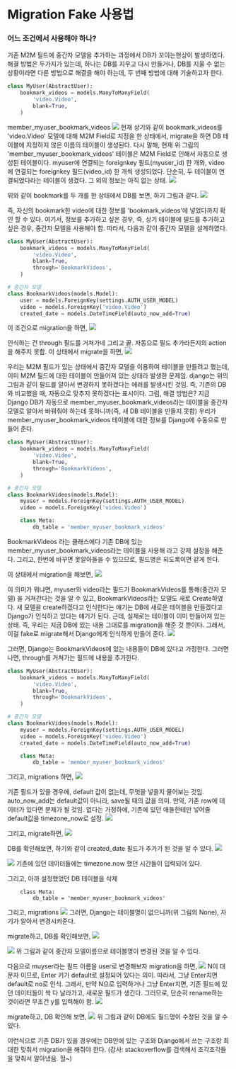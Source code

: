 # Migration Fake 사용법

### 어느 조건에서 사용해야 하나?
기존 M2M 필드에 중간자 모델을 추가하는 과정에서 DB가 꼬이는현상이 발생하였다. 해결 방법은 두가지가 있는데, 하나는 DB를 지우고 다시 만들거나, DB를 지울 수 없는 상황이라면 다른 방법으로 해결을 해야 하는데, 두 번째 방법에 대해 기술하고자 한다.

```python
class MyUser(AbstractUser):
    bookmark_videos = models.ManyToManyField(
        'video.Video',
        blank=True,
    )
```
member_myuser_bookmark_videos
![](imgs/migration-mismatch-1.png)
현재 상기와 같이 bookmark_videos를 'video.Video' 모델에 대해 M2M Field로 지정을 한 상태에서, migrate을 하면 DB 테이블에 지정하지 않은 이름의 테이블이 생성된다.
다시 말해, 현재 위 그림의 'member_myuser_bookmark_videos' 테이블은 M2M Field로 인해서 자동으로 생성된 테이블이다.
myuser에 연결되는 foreignkey 필드(myuser_id) 한 개와, video에 연결되는 foreignkey 필드(video_id) 한 개씩 생성되었다.
단순히, 두 테이블이 연결되었다라는 테이블이 생겼다. 그 외의 정보는 아직 없는 상태.
![](imgs/bookmark.png)

위와 같이 bookmark를 두 개를 한 상태에서 DB를 보면, 하기 그림과 같다.
![](imgs/bookmark-db.png)

즉, 자신의 bookmark한 video에 대한 정보를 'bookmark_videos'에 넣었다까지 확인 할 수 있다.
여기서, 정보를 추가하고 싶은 경우, 
즉, 상기 테이블에 필드를 추가하고 싶은 경우, 중간자 모델을 사용해야 함.
따라서, 다음과 같이 중간자 모델을 설계하였다.
```python
class MyUser(AbstractUser):
    bookmark_videos = models.ManyToManyField(
        'video.Video',
        blank=True,
        through='BookmarkVideos',
    )

# 중간자 모델
class BookmarkVideos(models.Model):
    user = models.ForeignKey(settings.AUTH_USER_MODEL)
    video = models.ForeignKey('video.Video')
    created_date = models.DateTimeField(auto_now_add=True)
```
이 조건으로 migration을 하면,
![](imgs/bookmark-migration-before.png)

인식하는 건 through 필드를 거쳐가네 그리고 끝. 자동으로 필드 추가라든지의 action을 해주지 못함.
이 상태에서 migrate을 하면,
![](imgs/intermediate-migrate-error.png)

우리는 M2M 필드가 있는 상태에서 중간자 모델을 이용하여 테이블을 만들려고 했는데, 
이미 M2M 필드에 대한 테이블이 만들어져 있는 상태라 발생한 문제임.
django는 위의 그림과 같이 필드를 알아서 변경하지 못하겠다는 에러를 발생시킨 것임.
즉, 기존의 DB와 비교했을 때, 자동으로 맞추지 못하겠다는 표시이다.
그럼, 해결 방법은?
지금 Django DB가 자동으로 member_myuser_bookmark_videos라는 테이블을
중간자 모델로 알아서 바꿔줘야 하는데 못하니까(즉, 새 DB 테이블을 만들지 못함)
우리가 member_myuser_bookmark_videos 테이블에 대한 정보를 Django에 수동으로 만들어 준다.
```python
class MyUser(AbstractUser):
    bookmark_videos = models.ManyToManyField(
        'video.Video',
        blank=True,
        through='BookmarkVideos',
    )

# 중간자 모델
class BookmarkVideos(models.Model):
    myuser = models.ForeignKey(settings.AUTH_USER_MODEL)
    video = models.ForeignKey('video.Video')

    class Meta:
        db_table = 'member_myuser_bookmark_videos'
```
BookmarkVideos 라는 클래스에다 기존 DB에 있는 member_myuser_bookmark_videos라는 테이블을 사용해 라고 강제 설정을 해준다.
그리고, 한번에 바꾸면 못알아들을 수 있으므로, 필드명은 되도록이면 같게 한다.

이 상태에서 migration을 해보면,
![](imgs/intermediate-migration-after.png)

이 의미가 뭐냐면, myuser와 video라는 필드가 BookmarkVideos를 통해(중간자 모델)
을 거쳐간다는 것을 알 수 있고, BookmarkVideos라는 모델도 새로 Create하였다.
새 모델을 create하겠다고 인식한다는 얘기는 DB에 새로운 테이블을 만들겠다고 Django가 인식하고 있다는 얘기가 된다.
근데, 실제로는 테이블이 이미 만들어져 있는 상태. 즉, 우리는 지금 DB에 있는 내용 그대로를 migration을 해준 것 뿐이다.
그래서, 이걸 fake로 migrate해서 Django에게 인식하게 만들어 준다.
![](imgs/migrate-fake.png)

그러면, Django는 BookmarkVideos에 있는 내용들이 DB에 있다고 가정한다.
그러면나면, through를 거쳐가는 필드에 내용을 추가한다.
```python
class MyUser(AbstractUser):
    bookmark_videos = models.ManyToManyField(
        'video.Video',
        blank=True,
        through='BookmarkVideos',
    )

# 중간자 모델
class BookmarkVideos(models.Model):
    myuser = models.ForeignKey(settings.AUTH_USER_MODEL)
    video = models.ForeignKey('video.Video')
    created_date = models.DateTimeField(auto_now_add=True)

    class Meta:
        db_table = 'member_myuser_bookmark_videos'
```
그리고, migrations 하면,
![](imgs/intermediate-migrations-2.png)

기존 필드가 있을 경우에, default 값이 없는데, 무엇을 넣을지 물어보는 것임.
auto_now_add는 default값이 아니라, save될 때의 값을 의미.
만약, 기존 row에 데이터가 있다면 문제가 될 것임.
없다는 가정하에, 기존에 있던 애들한테만 넣어줄 default값을 timezone_now로 설정. 
![](imgs/timezone_now.png) 

그리고, migrate하면,
![](imgs/intermediate-migrate-2.png)

DB를 확인해보면, 하기와 같이 created_date 필드가 추가가 된 것을 알 수 있다.
![](imgs/intermediate-migrate-after.png)

![](imgs/intermediate-migrate-after-2.png) 
기존에 있던 데이터들에는 timezone.now 했던 시간들이 입력되어 있다.

그리고, 아까 설정했었던 DB 테이블을 삭제
```
    class Meta:
        db_table = 'member_myuser_bookmark_videos'
```
그리고, migrations
![](imgs/rename-table.png) 
그러면, Django는 테이블명이 없으니까(위 그림의 None), 자기가 알아서 변경시켜준다.

migrate하고, DB를 확인해보면,
![](imgs/rename-table-migrate.png)

![](imgs/rename-table-2.png) 
위 그림과 같이 중간자 모델이름으로 테이블명이 변경된 것을 알 수 있다.

다음으로 muyser라는 필드 이름을 user로 변경해보자
migration을 하면,
![](imgs/rename-field.png)
N이 대문자 이므로, Enter 키가 default로 설정되어 있다는 의미. 따라서, 그냥 Enter치면 default로 no로 인식. 
그래서, 만약 N으로 입력하거나 그냥 Enter치면, 기존 필드에 있던 데이터들이 싹 다 날라가고, 새로운 필드가 생긴다. 
그러므로, 단순히 rename하는 것이라면 무조건 y를 입력해야 함.
![](imgs/rename-field-2.png)

migrate하고, DB 확인해 보면,
![](imgs/rename-field-3.png)
위 그림과 같이 DB에도 필드명이 수정된 것을 알 수 있다.

이런식으로 기존 DB가 있을 경우에는 DB안에 있는 구조와
Django에서 쓰는 구조랑 최대한 맞춰서 migration을 해줘야 한다.
(강사: stackoverflow를 검색해서 조각조각들을 맞춰서 알아냈음. 헐~)
